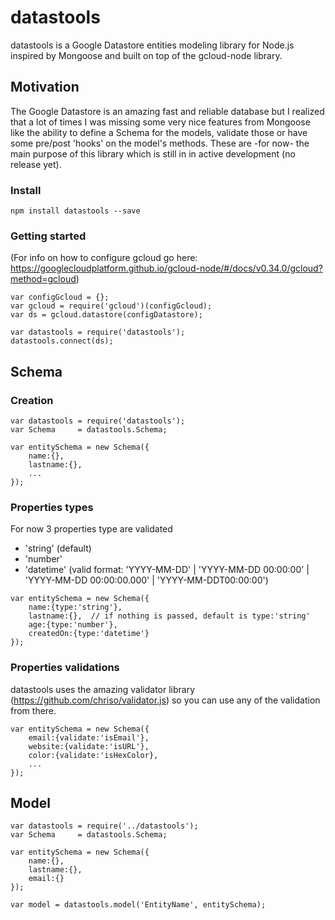 # datastools
datastools is a Google Datastore entities modeling library for Node.js inspired by Mongoose and built on top of the gcloud-node library.

## Motivation
The Google Datastore is an amazing fast and reliable database but I realized that a lot of times I was missing some very nice features from Mongoose like the
 ability to define a Schema for the models, validate those or have some pre/post 'hooks' on the model's methods. These are -for now- the main purpose of this 
 library which is still in in active development (no release yet).

### Install
 ```
 npm install datastools --save
 ```
 
### Getting started
(For info on how to configure gcloud go here: https://googlecloudplatform.github.io/gcloud-node/#/docs/v0.34.0/gcloud?method=gcloud)
 ```
 var configGcloud = {};
 var gcloud = require('gcloud')(configGcloud);
 var ds = gcloud.datastore(configDatastore);
 
 var datastools = require('datastools');
 datastools.connect(ds);
 ```

## Schema
### Creation
```
var datastools = require('datastools');
var Schema     = datastools.Schema;

var entitySchema = new Schema({
    name:{},
    lastname:{},
    ...
});
```

### Properties types
For now 3 properties type are validated
- 'string' (default)
- 'number'
- 'datetime' (valid format: 'YYYY-MM-DD' | 'YYYY-MM-DD 00:00:00' | 'YYYY-MM-DD 00:00:00.000' | 'YYYY-MM-DDT00:00:00')

```
var entitySchema = new Schema({
    name:{type:'string'},
    lastname:{},  // if nothing is passed, default is type:'string'
    age:{type:'number'},
    createdOn:{type:'datetime'}
});
```

### Properties validations
datastools uses the amazing validator library (https://github.com/chriso/validator.js) so you can use any of the validation from there.

```
var entitySchema = new Schema({
    email:{validate:'isEmail'},
    website:{validate:'isURL'},
    color:{validate:'isHexColor},
    ...
});
```

## Model

```
var datastools = require('../datastools');
var Schema     = datastools.Schema;

var entitySchema = new Schema({
    name:{},
    lastname:{},
    email:{}
});

var model = datastools.model('EntityName', entitySchema);
```
